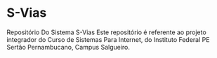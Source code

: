 # S-Vias
Repositório Do Sistema S-Vias
Este repositório é referente ao projeto integrador do Curso de Sistemas Para Internet, do Instituto Federal PE
Sertão Pernambucano, Campus Salgueiro.
